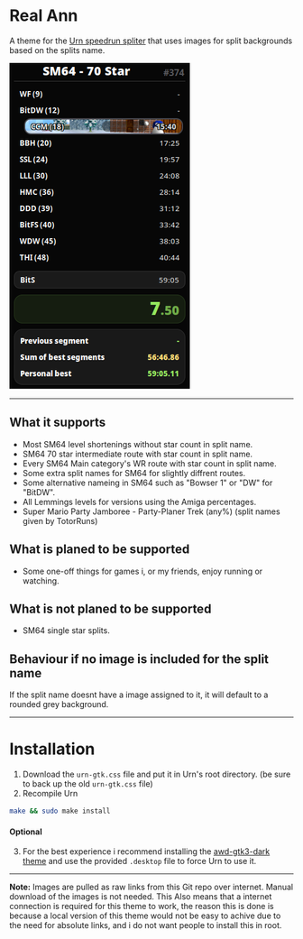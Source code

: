 # Real Ann
A theme for the [Urn speedrun spliter](https://github.com/paoloose/urn) that uses images for split backgrounds based on the splits name.

![](assets/example.png) 

---

## What it supports
- Most SM64 level shortenings without star count in split name.
- SM64 70 star intermediate route with star count in split name.
- Every SM64 Main category's WR route with star count in split name.
- Some extra split names for SM64 for slightly diffrent routes.
- Some alternative nameing in SM64 such as "Bowser 1" or "DW" for "BitDW".
- All Lemmings levels for versions using the Amiga percentages.
- Super Mario Party Jamboree - Party-Planer Trek (any%) (split names given by TotorRuns)

## What is planed to be supported
- Some one-off things for games i, or my friends, enjoy running or watching.

## What is not planed to be supported 
- SM64 single star splits.

## Behaviour if no image is included for the split name
If the split name doesnt have a image assigned to it, it will default to a rounded grey background.

---
# Installation
1. Download the `urn-gtk.css` file and put it in Urn's root directory. (be sure to back up the old `urn-gtk.css` file)
2. Recompile Urn
``` bash
make && sudo make install
```

#### **Optional** 
3. For the best experience i recommend installing the [awd-gtk3-dark theme](https://github.com/lassekongo83/adw-gtk3) and use the provided `.desktop` file to force Urn to use it.

---

**Note:** Images are pulled as raw links from this Git repo over internet. Manual download of the images is not needed. This Also means that a internet connection is required for this theme to work, the reason this is done is because a local version of this theme would not be easy to achive due to the need for absolute links, and i do not want people to install this in root.
